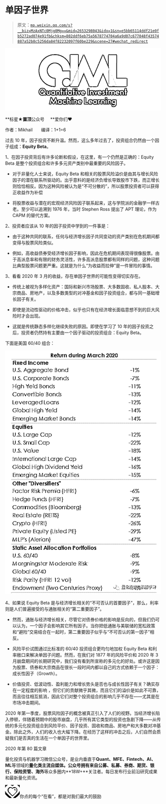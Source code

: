 # 单因子世界

> 原文：[`mp.weixin.qq.com/s?__biz=MzAxNTc0Mjg0Mg==&mid=2653298043&idx=1&sn=e5bb65114ddf21e0fb5272ad074e91fb&chksm=802ddf6eb75a5678774704a6a9d07c677048f43574887a52b8c5256da84f82232097f60be229&scene=27#wechat_redirect`](http://mp.weixin.qq.com/s?__biz=MzAxNTc0Mjg0Mg==&mid=2653298043&idx=1&sn=e5bb65114ddf21e0fb5272ad074e91fb&chksm=802ddf6eb75a5678774704a6a9d07c677048f43574887a52b8c5256da84f82232097f60be229&scene=27#wechat_redirect)

![](img/34178214a765d0578fea405af887f201.png)

**标星★****置顶****公众号     **爱你们♥   

作者：Mikhail       编译：1+1=6

过去 10 年，因子投资不断升温。然而，这么多年过去了，投资组合仍然由一个因子组成：**Equity Beta**。

1、在因子投资背后有许多论断和假设，在这里，有一个仍然是正确的：Equity Beta 是整个投资组合和许多多元资产类别中最重要的风险因子。

*   对于非量化人士来说，Equity Beta 和相关的股票风险溢价是由其与增长风险因子的潜在联系所驱动的。出乎意料的是经济负增长导致股市下跌，而正增长则恰恰相反。因为这种风险被认为是“不可分散的”，所以股票投资者可以获得正收益作为补偿

*   将股票收益与潜在的宏观经济风险因子联系起来，这与学院派的金融学一样古老。至少可以追溯到 1976 年，当时 Stephen Ross 提出了 APT 理论，作为 CAPM 的替代方案。

2、投资者应该从 10 年的因子投资中学到的一件事是：

*   由于这种共同的联系，任何与经济增长因子共同变动的资产类别在危机期间都变得与股票风险类似。

*   例如，高收益债券受经济增长因子影响，因此在危机期间表现得很像股票。由于高派息率和有限的财务灵活性，许多高派息股票都有同样的问题，这种问题比典型股票问题更严重。这就是为什么“为收益而拉伸”是一件冒险的事情。

3、看看 2020 年 3 月的收益，存在单因子世界的可能性变得切实存在。

*   传统上被视为多样化资产：国际和新兴市场股票、大多数固收、私人股本、大宗商品、房地产，以及多数类型的对冲基金和因子投资组合，都与同一基础增长因子有关。

*   即使是流动性驱动的价格冲击，似乎也只有在经济增长面临意想不到的巨大风险时才会出现。

*   这就是传统静态多样化继续失败的原因。即使在学习了 10 年的因子投资之后，投资者仍然持有主要由一个因子驱动的投资组合：Equity Beta。

下面是美国 60/40 组合：

![](img/f779b4a74836a7f8237aaa19a6a99220.png)

4、如果说 Equity Beta 是与经济增长相关的“不可否认的首要因子”，那么，利率则是人们普遍接受的与通胀相关的“第二重要因子”。

*   然而，通胀与经济增长相关，尽管它对债券价格的影响是反向的，但我们仍可以认为，一个因子会影响其它所有因子。当你把低通胀与美联储的宽松政策和“避险”交易结合在一起时，第二重要因子似乎与“不可否认的第一因子”相反。

*   风险平价试图通过比标准的 60/40 投资组合更均匀地加权 Equity Beta 和利率敞口来解决单因子问题。然而，在我们对 1877 年的风险平价和 2020 年 3 月崩盘期间的长期研究中，我们没有看到所宣称的多元化的好处。或许这是因为股票、债券和大宗商品在很长一段时间内都以自己的方式依赖于一个因子：成长性因子（Growth）。

*   价值投资、低波动性、盈利能力和增长势头是否也与成长性因子有关？确实存在一定程度的影响 ，但它们的贡献微乎其微，而且它们的溢价是如此不可靠，而且往往相互抵消，因此它们对整个投资组合的影响几乎不存在——尤其是在市场冲击期间。

2020 年第一季度，股票风险因子的概念被真正引入了人们的视野。当经济增长陷入停顿，伴随着预期中的股市崩盘，几乎所有其它类型的投资也急剧下降——从传统的多元化投资组合到风险平价、因子投资、固收和商品、房地产和大多数对冲基金。除此之外，人们的收入也大幅下降。在经历了这样的冲击之后，人们自然会质疑我们是否真的生活在一个单因子的世界里。

2020 年第 80 篇文章

量化投资与机器学习微信公众号，是业内垂直于**Quant、MFE、Fintech、AI、ML**等领域的**量化类主流自媒体。**公众号拥有来自**公募、私募、券商、期货、银行、保险资管、海外**等众多圈内**18W+**关注者。每日发布行业前沿研究成果和最新量化资讯。

![](img/6cba9abe9f2c434df7bd9c0d0d6e1156.png)你点的每个“在看”，都是对我们最大的鼓励